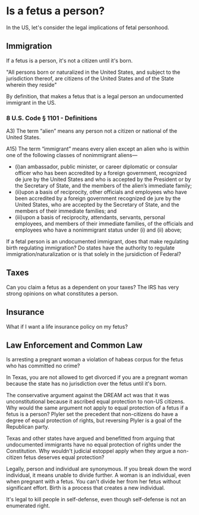 # Is a fetus a person?

In the US, let's consider the legal implications of fetal personhood.


## Immigration
If a fetus is a person, it's not a citizen until it's born.

"All persons born or naturalized in the United States, and subject to the jurisdiction thereof, are citizens of the United States and of the State wherein they reside"

By definition, that makes a fetus that is a legal person an
undocumented immigrant in the US.

### 8 U.S. Code § 1101 - Definitions

A3)  The term “alien” means any person not a citizen or national of the United States.

A15) The term “immigrant” means every alien except an alien who is within one of the following classes of nonimmigrant aliens—

 - (i)an ambassador, public minister, or career diplomatic or consular officer who has been accredited by a foreign government, recognized de jure by the United States and who is accepted by the President or by the Secretary of State, and the members of the alien’s immediate family;
 - (ii)upon a basis of reciprocity, other officials and employees who have been accredited by a foreign government recognized de jure by the United States, who are accepted by the Secretary of State, and the members of their immediate families; and
 - (iii)upon a basis of reciprocity, attendants, servants, personal employees, and members of their immediate families, of the officials and employees who have a nonimmigrant status under (i) and (ii) above;

If a fetal person is an undocumented immigrant, does that make
regulating birth regulating immigration? Do states have the authority to
regulate immigration/naturalization or is that solely in the jursidiction of Federal?

## Taxes

Can you claim a fetus as a dependent on your taxes? The IRS has very
strong opinions on what constitutes a person.

## Insurance

What if I want a life insurance policy on my fetus?

## Law Enforcement and Common Law

Is arresting a pregnant woman a violation of habeas corpus for the fetus
who has committed no crime?

In Texas, you are not allowed to get divorced if you are a pregnant
woman because the state has no jurisdiction over the fetus until it's
born.

The conservative argument against the DREAM act was that it was unconstitutional because it ascribed equal protection to non-US citizens. Why would the same argument not apply to equal protection of a fetus if a fetus is a person? Plyler set the precedent that non-citizens do have a degree of equal protection of rights, but reversing Plyler is a goal of the Republican party.

Texas and other states have argued and benefitted from arguing that undocumented immigrants have no equal protection of rights under the Constitution. Why wouldn't judicial estoppel apply when they argue a non-citizen fetus deserves equal protection?

Legally, person and individual are synonymous. If you break down the word individual, it means unable to divide further. A woman is an individual, even when pregnant with a fetus. You can't divide her from her fetus without significant effort.  Birth is a process that creates a new individual.

It's legal to kill people in self-defense, even though self-defense is not an enumerated right.
